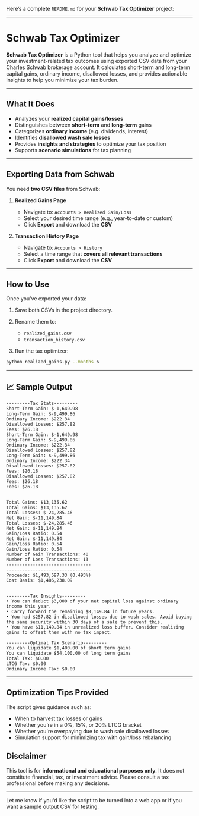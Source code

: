 Here’s a complete `README.md` for your **Schwab Tax Optimizer** project:

---

# Schwab Tax Optimizer

**Schwab Tax Optimizer** is a Python tool that helps you analyze and optimize your investment-related tax outcomes using exported CSV data from your Charles Schwab brokerage account. It calculates short-term and long-term capital gains, ordinary income, disallowed losses, and provides actionable insights to help you minimize your tax burden.

---

## What It Does

* Analyzes your **realized capital gains/losses**
* Distinguishes between **short-term** and **long-term** gains
* Categorizes **ordinary income** (e.g. dividends, interest)
* Identifies **disallowed wash sale losses**
* Provides **insights and strategies** to optimize your tax position
* Supports **scenario simulations** for tax planning

---

## Exporting Data from Schwab

You need **two CSV files** from Schwab:

1. **Realized Gains Page**

   * Navigate to: `Accounts > Realized Gain/Loss`
   * Select your desired time range (e.g., year-to-date or custom)
   * Click **Export** and download the **CSV**

2. **Transaction History Page**

   * Navigate to: `Accounts > History`
   * Select a time range that **covers all relevant transactions**
   * Click **Export** and download the **CSV**

---

## How to Use

Once you’ve exported your data:

1. Save both CSVs in the project directory.
2. Rename them to:

   * `realized_gains.csv`
   * `transaction_history.csv`
3. Run the tax optimizer:

```bash
python realized_gains.py --months 6
```

---

## 📈 Sample Output

```
---------Tax Stats---------
Short-Term Gain: $-1,649.98
Long-Term Gain: $-9,499.86
Ordinary Income: $222.34
Disallowed Losses: $257.82
Fees: $26.18
Short-Term Gain: $-1,649.98
Long-Term Gain: $-9,499.86
Ordinary Income: $222.34
Disallowed Losses: $257.82
Long-Term Gain: $-9,499.86
Ordinary Income: $222.34
Disallowed Losses: $257.82
Fees: $26.18
Disallowed Losses: $257.82
Fees: $26.18
Fees: $26.18


Total Gains: $13,135.62
Total Gains: $13,135.62
Total Losses: $-24,285.46
Net Gain: $-11,149.84
Total Losses: $-24,285.46
Net Gain: $-11,149.84
Gain/Loss Ratio: 0.54
Net Gain: $-11,149.84
Gain/Loss Ratio: 0.54
Gain/Loss Ratio: 0.54
Number of Gain Transactions: 40
Number of Loss Transactions: 13
--------------------------------
--------------------------------
Proceeds: $1,493,597.33 (0.495%)
Cost Basis: $1,486,238.09


---------Tax Insights---------
• You can deduct $3,000 of your net capital loss against ordinary income this year.
• Carry forward the remaining $8,149.84 in future years.
• You had $257.82 in disallowed losses due to wash sales. Avoid buying the same security within 30 days of a sale to prevent this.
• You have $11,149.84 in unrealized loss buffer. Consider realizing gains to offset them with no tax impact.

---------Optimal Tax Scenario---------
You can liquidate $1,400.00 of short term gains
You can liquidate $54,100.00 of long term gains
Total Tax: $0.00
LTCG Tax: $0.00
Ordinary Income Tax: $0.00
```

---

## Optimization Tips Provided

The script gives guidance such as:

* When to harvest tax losses or gains
* Whether you’re in a 0%, 15%, or 20% LTCG bracket
* Whether you're overpaying due to wash sale disallowed losses
* Simulation support for minimizing tax with gain/loss rebalancing


## Disclaimer

This tool is for **informational and educational purposes only**. It does not constitute financial, tax, or investment advice. Please consult a tax professional before making any decisions.

---

Let me know if you'd like the script to be turned into a web app or if you want a sample output CSV for testing.

